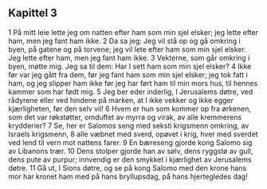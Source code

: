 ## Kapittel 3

1 På mitt leie lette jeg om natten efter ham som min sjel elsker; jeg lette efter ham, men jeg fant ham ikke.
2 Da sa jeg: Jeg vil stå op og gå omkring i byen, på gatene og på torvene; jeg vil lete efter ham som min sjel elsker. Jeg lette efter ham, men jeg fant ham ikke. 
3 Vekterne, som går omkring i byen, møtte mig. Jeg sa til dem: Har I sett ham som min sjel elsker? 
4 Ikke før var jeg gått fra dem, før jeg fant ham som min sjel elsker; jeg tok fatt i ham, og jeg slipper ham ikke før jeg har ført ham til min mors hus, til hennes kammer som har født mig. 
5 Jeg ber eder inderlig, I Jerusalems døtre, ved rådyrene eller ved hindene på marken, at I ikke vekker og ikke egger kjærligheten, før den selv vil! 
6 Hvem er hun som kommer op fra ørkenen, som det var røkstøtter, omduftet av myrra og virak, av alle kremmerens krydderier? 
7 Se, her er Salomos seng med seksti krigsmenn omkring, av Israels krigsmenn, 
8 alle væbnet med sverd, opøvet i krig, hver med sverdet ved lend til vern mot nattens farer. 
9 En bæreseng gjorde kong Salomo sig av Libanons trær. 
10 Dens stolper gjorde han av sølv, dens ryggstø av gull, dens pute av purpur; innvendig er den smykket i kjærlighet av Jerusalems døtre. 
11 Gå ut, I Sions døtre, og se på kong Salomo med den krone hans mor har kronet ham med på hans bryllupsdag, på hans hjertegledes dag!
